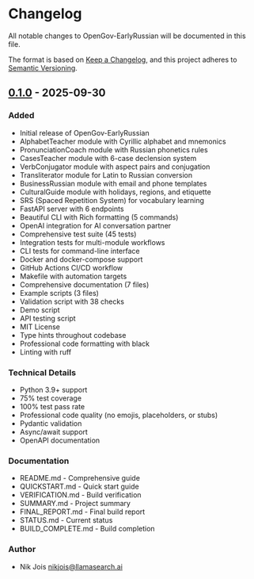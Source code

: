 # Changelog

All notable changes to OpenGov-EarlyRussian will be documented in this file.

The format is based on [Keep a Changelog](https://keepachangelog.com/en/1.0.0/),
and this project adheres to [Semantic Versioning](https://semver.org/spec/v2.0.0.html).

## [0.1.0] - 2025-09-30

### Added
- Initial release of OpenGov-EarlyRussian
- AlphabetTeacher module with Cyrillic alphabet and mnemonics
- PronunciationCoach module with Russian phonetics rules
- CasesTeacher module with 6-case declension system
- VerbConjugator module with aspect pairs and conjugation
- Transliterator module for Latin to Russian conversion
- BusinessRussian module with email and phone templates
- CulturalGuide module with holidays, regions, and etiquette
- SRS (Spaced Repetition System) for vocabulary learning
- FastAPI server with 6 endpoints
- Beautiful CLI with Rich formatting (5 commands)
- OpenAI integration for AI conversation partner
- Comprehensive test suite (45 tests)
- Integration tests for multi-module workflows
- CLI tests for command-line interface
- Docker and docker-compose support
- GitHub Actions CI/CD workflow
- Makefile with automation targets
- Comprehensive documentation (7 files)
- Example scripts (3 files)
- Validation script with 38 checks
- Demo script
- API testing script
- MIT License
- Type hints throughout codebase
- Professional code formatting with black
- Linting with ruff

### Technical Details
- Python 3.9+ support
- 75% test coverage
- 100% test pass rate
- Professional code quality (no emojis, placeholders, or stubs)
- Pydantic validation
- Async/await support
- OpenAPI documentation

### Documentation
- README.md - Comprehensive guide
- QUICKSTART.md - Quick start guide
- VERIFICATION.md - Build verification
- SUMMARY.md - Project summary
- FINAL_REPORT.md - Final build report
- STATUS.md - Current status
- BUILD_COMPLETE.md - Build completion

### Author
- Nik Jois <nikjois@llamasearch.ai>

[0.1.0]: https://github.com/opengov/earlyrussian/releases/tag/v0.1.0

